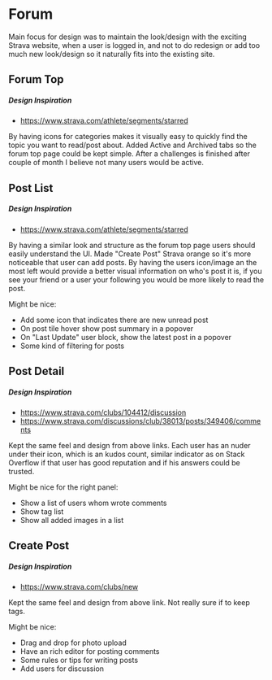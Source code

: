 # Forum
Main focus for design was to maintain the look/design with the exciting Strava website, when a user is logged in, and not to do redesign or add too much new look/design so it naturally fits into the existing site.


## Forum Top
##### Design Inspiration
- https://www.strava.com/athlete/segments/starred

By having icons for categories makes it visually easy to quickly find the topic you want to read/post about.
Added Active and Archived tabs so the forum top page could be kept simple. After a challenges is finished after couple of month I believe not many users would be active.

## Post List
##### Design Inspiration
- https://www.strava.com/athlete/segments/starred

By having a similar look and structure as the forum top page users should easily understand the UI. Made "Create Post" Strava orange so it's more noticeable that user can add posts.
By having the users icon/image an the most left would provide a better visual information on who's post it is, if you see your friend or a user your following you would be more likely to read the post.

Might be nice:
- Add some icon that indicates there are new unread post
- On post tile hover show post summary in a popover
- On "Last Update" user block, show the latest post in a popover
- Some kind of filtering for posts

## Post Detail
##### Design Inspiration
- https://www.strava.com/clubs/104412/discussion
- https://www.strava.com/discussions/club/38013/posts/349406/comments

Kept the same feel and design from above links. Each user has an nuder under their icon, which is an kudos count, similar indicator as on Stack Overflow if that user has good reputation and if his answers could be trusted.

Might be nice for the right panel:
- Show a list of users whom wrote comments
- Show tag list
- Show all added images in a list

## Create Post
##### Design Inspiration
- https://www.strava.com/clubs/new

Kept the same feel and design from above link. Not really sure if to keep tags.

Might be nice:
- Drag and drop for photo upload
- Have an rich editor for posting comments
- Some rules or tips for writing posts
- Add users for discussion
